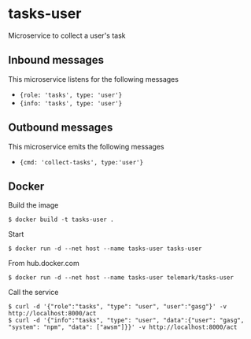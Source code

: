 # tasks-user
Microservice to collect a user's task

## Inbound messages
This microservice listens for the following messages

- ```{role: 'tasks', type: 'user'}```
- ```{info: 'tasks', type: 'user'}```

## Outbound messages
This microservice emits the following messages

- ```{cmd: 'collect-tasks', type:'user'}```

## Docker
Build the image

```
$ docker build -t tasks-user .
```

Start

```
$ docker run -d --net host --name tasks-user tasks-user
```

From hub.docker.com

```
$ docker run -d --net host --name tasks-user telemark/tasks-user
```

Call the service

```
$ curl -d '{"role":"tasks", "type": "user", "user":"gasg"}' -v http://localhost:8000/act
$ curl -d '{"info":"tasks", "type": "user", "data":{"user": "gasg", "system": "npm", "data": ["awsm"]}}' -v http://localhost:8000/act
```